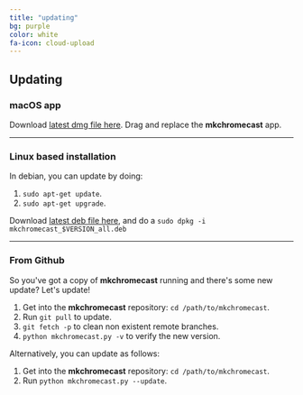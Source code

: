 ```yaml
---
title: "updating"
bg: purple
color: white
fa-icon: cloud-upload
---
```


## Updating

### macOS app

Download [latest dmg file
here](https://github.com/muammar/mkchromecast/releases/latest). Drag and replace the
**mkchromecast** app.

-------------------------

### Linux based installation

In debian, you can update by doing:

1. `sudo apt-get update`.
2. `sudo apt-get upgrade`.

Download [latest deb file
here](https://github.com/muammar/mkchromecast/releases/latest), and do a `sudo dpkg -i
mkchromecast_$VERSION_all.deb`

------------------------------------

### From Github

So you've got a copy of **mkchromecast** running and there's some new update?
Let's update!

1. Get into the **mkchromecast** repository: `cd /path/to/mkchromecast`.
2. Run `git pull` to update.
2. `git fetch -p` to clean non existent remote branches.
3. `python mkchromecast.py -v` to verify the new version.

Alternatively, you can update as follows:

1. Get into the **mkchromecast** repository: `cd /path/to/mkchromecast`.
2. Run ` python mkchromecast.py --update `.
